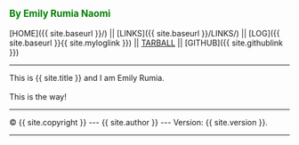 ---
---
<span style="color:green; font-weight:bold; font-size:larger;">By Emily Rumia Naomi</span>
<br><br>
[HOME]({{ site.baseurl }}/) ||
[LINKS]({{ site.baseurl }}/LINKS/) ||
[LOG]({{ site.baseurl }}{{ site.myloglink }}) ||
[TARBALL](SandBox/emilyrumia.tar.xz) ||
[GITHUB]({{ site.githublink }})
<br>
<hr>
This is {{ site.title }} and I am Emily Rumia.
<br><br>
This is the way!
<br>
<hr>
&copy; {{ site.copyright }} --- {{ site.author }} --- Version: {{ site.version }}.
<hr>
<br>


<!-- [TIPS]({{ site.baseurl }}/TIPS/) --- -->
